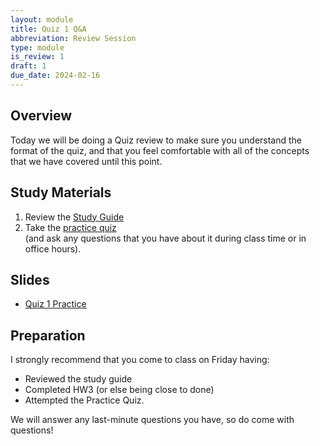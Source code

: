 ```yaml
---
layout: module
title: Quiz 1 Q&A
abbreviation: Review Session
type: module
is_review: 1
draft: 1
due_date: 2024-02-16
---
```


## Overview
Today we will be doing a  Quiz review to make sure you understand the format of the quiz, and that you feel comfortable with all of the concepts that we have covered until this point.

## Study Materials
1. Review the <a href="https://docs.google.com/document/d/1pghuzcrv5KAg9wrsLvzMLOnPyyMnFKwlFmkk6bzPHaU/edit?usp=sharing" target="_blank">Study Guide</a>
2. Take the [practice quiz](../activities/practice-quiz01) <br>(and ask any questions that you have about it during class time or in office hours).

## Slides
* <a href="https://docs.google.com/presentation/d/1QoyF24ZOek-oH0cFlkKyDr5v_6BfVfC5_PDQcJ_TARI/edit?usp=sharing" target="_blank">Quiz 1 Practice</a>

## Preparation
I strongly recommend that you come to class on Friday having:
* Reviewed the study guide
* Completed HW3 (or else being close to done)
* Attempted the Practice Quiz. 

We will answer any last-minute questions you have, so do come with questions!